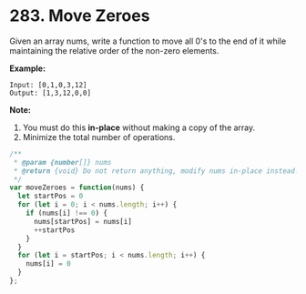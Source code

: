 # 283. Move Zeroes

Given an array nums, write a function to move all 0's to the end of it while maintaining the relative order of the non-zero elements.

**Example:**
```
Input: [0,1,0,3,12]
Output: [1,3,12,0,0]
```
**Note:**

1. You must do this **in-place** without making a copy of the array.
2. Minimize the total number of operations.

```javascript
/**
 * @param {number[]} nums
 * @return {void} Do not return anything, modify nums in-place instead.
 */
var moveZeroes = function(nums) {
  let startPos = 0
  for (let i = 0; i < nums.length; i++) {
    if (nums[i] !== 0) {
      nums[startPos] = nums[i]
      ++startPos
    }
  }
  for (let i = startPos; i < nums.length; i++) {
    nums[i] = 0
  }
};
```
